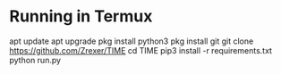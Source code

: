 # Running in Termux 

apt update 
apt upgrade 
pkg install python3 
pkg install git
git clone https://github.com/Zrexer/TIME
cd TIME 
pip3 install -r requirements.txt
python run.py 
